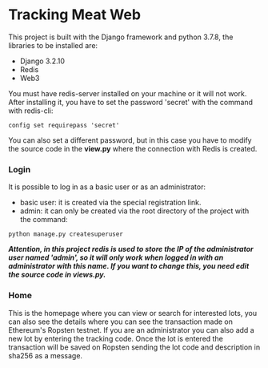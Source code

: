 # Tracking Meat Web
This project is built with the Django framework and python 3.7.8, the libraries to be installed are:
+ Django 3.2.10
+ Redis
+ Web3

You must have redis-server installed on your machine or it will not work.
After installing it, you have to set the password 'secret' with the command with redis-cli:
```
config set requirepass 'secret'
```

You can also set a different password, but in this case you have to modify the source code
in the **view.py** where the connection with Redis is created.

### Login
It is possible to log in as a basic user or as an administrator:
+ basic user: it is created via the special registration link.
+ admin: it can only be created via the root directory of the project with the command:

```
python manage.py createsuperuser
```

***Attention, in this project redis is used to store the IP of the administrator user named 'admin',
so it will only work when logged in with an administrator with this name.
If you want to change this, you need edit the source code in views.py.***

### Home
This is the homepage where you can view or search for interested lots, you can also see the details
where you can see the transaction made on Ethereum's Ropsten testnet.
If you are an administrator you can also add a new lot by entering the tracking code.
Once the lot is entered the transaction will be saved on Ropsten sending the lot code and description in sha256 as a message.



